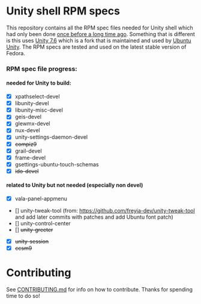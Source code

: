 # Unity shell RPM specs

This repository contains all the RPM spec files needed for
Unity shell which had only been done [once before a long time ago](https://github.com/chenxiaolong/Unity-for-Fedora). Something that is different is this uses [Unity 7.6](https://gitlab.com/ubuntu-unity/unity/unity) which is a fork that is maintained and used by [Ubuntu Unity](https://ubuntuunity.org/). The RPM specs are tested and used on the latest stable version of Fedora.

### RPM spec file progress:
#### needed for Unity to build:
* [X] xpathselect-devel
* [X] libunity-devel
* [X] libunity-misc-devel
* [X] geis-devel
* [X] glewmx-devel
* [X] nux-devel
* [X] unity-settings-daemon-devel
* [X] ~~compiz9~~
* [X] grail-devel
* [X] frame-devel
* [X] gsettings-ubuntu-touch-schemas
* [X] ~~ido-devel~~
#### related to Unity but not needed (especially non devel)
* [X] vala-panel-appmenu
* [] unity-tweak-tool (from: https://github.com/freyja-dev/unity-tweak-tool and add later commits with patches and add Ubuntu font patch)
* [] unity-control-center
* [] ~~unity-greeter~~
* [X] ~~unity-session~~
* [X] ~~ccsm9~~

# Contributing
See [CONTRIBUTING.md](https://github.com/cat-master21/unityDE-specs/blob/main/CONTRIBUTING.md) for info on how to contribute. Thanks for spending time to do so!